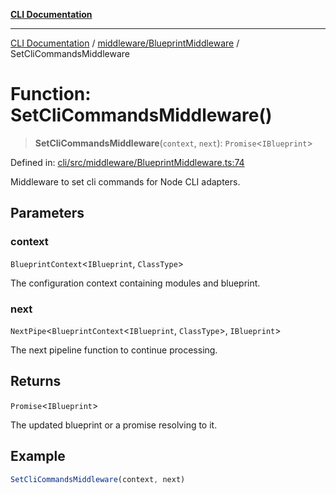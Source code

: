[**CLI Documentation**](../../../README.md)

***

[CLI Documentation](../../../README.md) / [middleware/BlueprintMiddleware](../README.md) / SetCliCommandsMiddleware

# Function: SetCliCommandsMiddleware()

> **SetCliCommandsMiddleware**(`context`, `next`): `Promise`\<`IBlueprint`\>

Defined in: [cli/src/middleware/BlueprintMiddleware.ts:74](https://github.com/stonemjs/cli/blob/a8ddb59abbd77ddb2870c689c0c7e80297d24c5a/src/middleware/BlueprintMiddleware.ts#L74)

Middleware to set cli commands for Node CLI adapters.

## Parameters

### context

`BlueprintContext`\<`IBlueprint`, `ClassType`\>

The configuration context containing modules and blueprint.

### next

`NextPipe`\<`BlueprintContext`\<`IBlueprint`, `ClassType`\>, `IBlueprint`\>

The next pipeline function to continue processing.

## Returns

`Promise`\<`IBlueprint`\>

The updated blueprint or a promise resolving to it.

## Example

```typescript
SetCliCommandsMiddleware(context, next)
```
